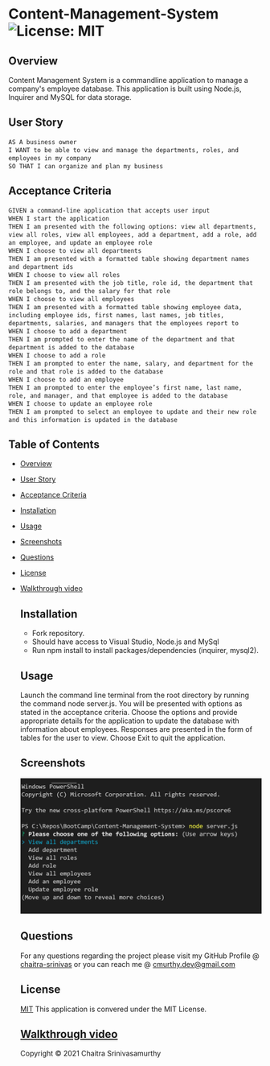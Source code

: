 # Content-Management-System ![License: MIT](https://img.shields.io/badge/License-MIT-yellow.svg)

## Overview

Content Management System is a commandline application to manage a company's employee database. This application is built using Node.js, Inquirer and MySQL for data storage.

## User Story
```
AS A business owner
I WANT to be able to view and manage the departments, roles, and employees in my company
SO THAT I can organize and plan my business
```
## Acceptance Criteria
```
GIVEN a command-line application that accepts user input
WHEN I start the application
THEN I am presented with the following options: view all departments, view all roles, view all employees, add a department, add a role, add an employee, and update an employee role
WHEN I choose to view all departments
THEN I am presented with a formatted table showing department names and department ids
WHEN I choose to view all roles
THEN I am presented with the job title, role id, the department that role belongs to, and the salary for that role
WHEN I choose to view all employees
THEN I am presented with a formatted table showing employee data, including employee ids, first names, last names, job titles, departments, salaries, and managers that the employees report to
WHEN I choose to add a department
THEN I am prompted to enter the name of the department and that department is added to the database
WHEN I choose to add a role
THEN I am prompted to enter the name, salary, and department for the role and that role is added to the database
WHEN I choose to add an employee
THEN I am prompted to enter the employee’s first name, last name, role, and manager, and that employee is added to the database
WHEN I choose to update an employee role
THEN I am prompted to select an employee to update and their new role and this information is updated in the database 

```

## Table of Contents

- [Overview](#overview)
- [User Story](#user-story)
- [Acceptance Criteria](#acceptance-criteria)
- [Installation](#installation)
- [Usage](#usage)
- [Screenshots](#screenshots)
- [Questions](#questions)
- [License](#license)
- [Walkthrough video](#walkthrough-video)

    ## Installation
   - Fork repository.
   - Should have access to Visual Studio, Node.js and MySql
   - Run npm install to install packages/dependencies (inquirer, mysql2).
   
    ## Usage
    Launch the command line terminal from the root directory by running the command node server.js. You will be presented with options as stated in the acceptance criteria. Choose the options and provide appropriate details for the application to update the database with information about employees. Responses are presented in the form of tables for the user to view. Choose Exit to quit the application. 
   
    ## Screenshots
    ![CMS](./assets/application.png)

    ## Questions
    For any questions regarding the project please visit my 
    GitHub Profile @ 
    [chaitra-srinivas](https://github.com/dfdfgfd)
    or you can reach me @ cmurthy.dev@gmail.com
    
    ## License
    [MIT](https://opensource.org/licenses/MIT)
    This application is convered under the MIT License.
    

    ## [Walkthrough video](https://heroku-notes-taker.herokuapp.com/)


    Copyright © 2021 Chaitra Srinivasamurthy 
    